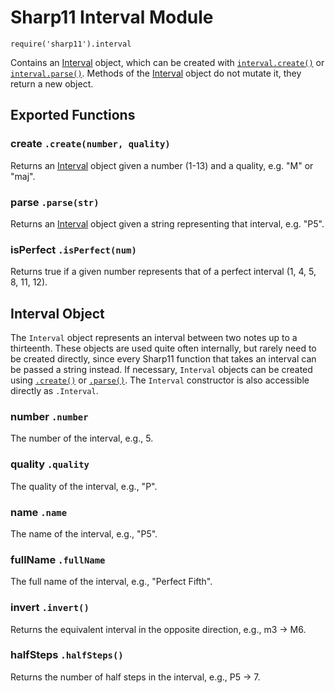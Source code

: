 # Sharp11 Interval Module
`require('sharp11').interval`

Contains an [Interval](#interval-object) object, which can be created with [`interval.create()`](#module-create) or [`interval.parse()`](#module-parse).  Methods of the [Interval](#interval-object) object do not mutate it, they return a new object.

## <a name="module"></a> Exported Functions
### <a name="module-create"></a> create `.create(number, quality)`
Returns an [Interval](#interval-object) object given a number (1-13) and a quality, e.g. "M" or "maj".

### <a name="module-parse"></a> parse `.parse(str)`
Returns an [Interval](#interval-object) object given a string representing that interval, e.g. "P5".

### <a name="module-is-perfect"></a> isPerfect `.isPerfect(num)`
Returns true if a given number represents that of a perfect interval (1, 4, 5, 8, 11, 12).

## <a name="interval-object"></a> Interval Object
The `Interval` object represents an interval between two notes up to a thirteenth.  These objects are used quite often internally, but rarely need to be created directly, since every Sharp11 function that takes an interval can be passed a string instead.  If necessary, `Interval` objects can be created using [`.create()`](#module-create) or [`.parse()`](#module-parse).  The `Interval` constructor is also accessible directly as `.Interval`.

### <a name="interval-number"></a> number `.number`
The number of the interval, e.g., 5.

### <a name="interval-quality"></a> quality `.quality`
The quality of the interval, e.g., "P".

### <a name="interval-name"></a> name `.name`
The name of the interval, e.g., "P5".

### <a name="interval-full-name"></a> fullName `.fullName`
The full name of the interval, e.g., "Perfect Fifth".

### <a name="interval-invert"></a> invert `.invert()`
Returns the equivalent interval in the opposite direction, e.g., m3 -> M6.

### <a name="interval-half-steps"></a> halfSteps `.halfSteps()`
Returns the number of half steps in the interval, e.g., P5 -> 7.